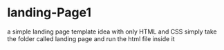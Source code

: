 # landing-Page1
a simple landing page template idea with only HTML and CSS
simply take the folder called landing page and run the html file inside it
